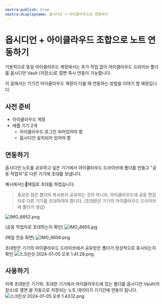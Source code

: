 ```yaml
---
nextra-publish: true
nextra-displayname: 옵시디언 + 아이클라우드로 연동하기
---
```


# 옵시디언 + 아이클라우드 조합으로 노트 연동하기
기본적으로 동일 아이클라우드 계정에서는 추가 작업 없이 아이클라우드 드라이브 폴더를 옵시디언 Vault (저장소)로 열면 즉시 연동이 가능합니다.

이 글에서는 기기간 아이클라우드 계정이 다를 때 연동하는 방법을 이야기 할 예정입니다.

## 사전 준비
- 아이클라우드 계정
- 애플 기기 2개
    - 아이클라우드 로그인 되어있어야 함
    - 옵시디언 설치되어 있어야 함

## 연동하기
옵시디언 노트를 공유하고 싶은 기기에서 아이클라우드 드라이브에 폴더를 만들고
"공동 작업자"로 다른 기기에 초대를 보냅니다.

예시에서는메일로 초대를 하였습니다.
> 중요한 점은 폴더의 복사본이 공유되는 것이 아니라, 아이클라우드에 공동 편집자로 다른 기기를 초대하여야 합니다. (초대받은 기기의 아이클라우드 드라이브에 폴더가 생김)


![IMG_6852.png](/IMG_6852.png)

(공동 작업자로 초대하는지 확인)
![IMG_6855.jpg](/IMG_6855.jpg)

(메일 전송 화면)
![IMG_6856.png](/IMG_6856.png)

초대받은 기기의 아이클라우드 드라이브에서 공유받은 폴더가 정상적으로 표시되는지 확인
![스크린샷 2024-01-05 오후 1.41.28.png](/스크린샷_2024-01-05_오후_1.41.28.png)


## 사용하기

이제 초대받은 기기와, 초대한 기기에서 아이클라우드에 있는 폴더를 옵시디언 Vault(저장소)로 열면 끝
자동으로 저장되는 노트 데이터가 기기간에 연동이 됩니다.
![스크린샷 2024-01-05 오후 1.43.12.png](/스크린샷_2024-01-05_오후_1.43.12.png)